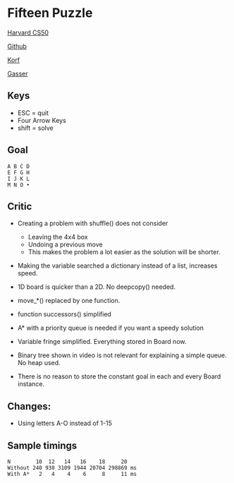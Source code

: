 # Fifteen Puzzle 

[Harvard CS50](https://www.youtube.com/watch?v=XAisU3eJ9Nw)

[Github](https://github.com/coderigo17/game_of_fifteen)

[Korf](https://www.cs.helsinki.fi/u/bmmalone/heuristic-search-fall-2013/Korf2008.pdf)

[Gasser](http://citeseerx.ist.psu.edu/viewdoc/download?doi=10.1.1.39.6069&rep=rep1&type=pdf)

## Keys

* ESC = quit
* Four Arrow Keys 
* shift = solve

## Goal

    A B C D
    E F G H
    I J K L 
    M N O •
    
## Critic

* Creating a problem with shuffle() does not consider
  * Leaving the 4x4 box
  * Undoing a previous move
  * This makes the problem a lot easier as the solution will be shorter.
  
* Making the variable searched a dictionary instead of a list, increases speed.

* 1D board is quicker than a 2D. No deepcopy() needed.

* move_*() replaced by one function.

* function successors() simplified

* A* with a priority queue is needed if you want a speedy solution

* Variable fringe simplified. Everything stored in Board now.

* Binary tree shown in video is not relevant for explaining a simple queue. No heap used.

* There is no reason to store the constant goal in each and every Board instance.

## Changes:

* Using letters A-O instead of 1-15

## Sample timings

~~~~
N        10  12   14   16    18     20
Without 240 930 3109 1944 20704 298869 ms
With A*   2   4    4    6     8     11 ms   
~~~~


